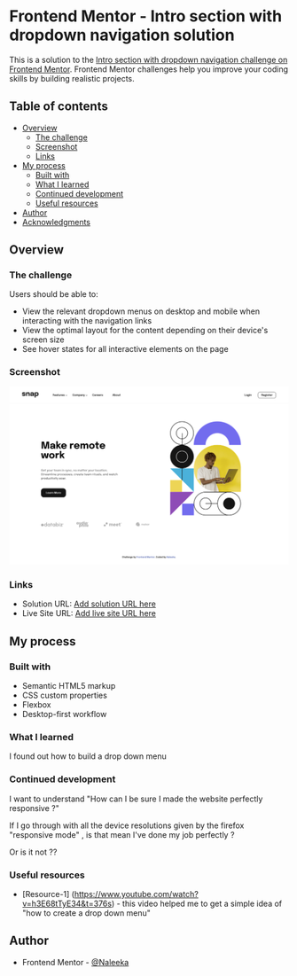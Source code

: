 # Frontend Mentor - Intro section with dropdown navigation solution

This is a solution to the [Intro section with dropdown navigation challenge on Frontend Mentor](https://www.frontendmentor.io/challenges/intro-section-with-dropdown-navigation-ryaPetHE5). Frontend Mentor challenges help you improve your coding skills by building realistic projects.

## Table of contents

- [Overview](#overview)
  - [The challenge](#the-challenge)
  - [Screenshot](#screenshot)
  - [Links](#links)
- [My process](#my-process)
  - [Built with](#built-with)
  - [What I learned](#what-i-learned)
  - [Continued development](#continued-development)
  - [Useful resources](#useful-resources)
- [Author](#author)
- [Acknowledgments](#acknowledgments)

## Overview

### The challenge

Users should be able to:

- View the relevant dropdown menus on desktop and mobile when interacting with the navigation links
- View the optimal layout for the content depending on their device's screen size
- See hover states for all interactive elements on the page

### Screenshot

![](./screenshot.jpg)

### Links

- Solution URL: [Add solution URL here](https://github.com/Naleeka/naleeka.github.io/tree/main/snap)
- Live Site URL: [Add live site URL here](https://naleeka.github.io/easybank/)

## My process

### Built with

- Semantic HTML5 markup
- CSS custom properties
- Flexbox
- Desktop-first workflow

### What I learned

I found out how to build a drop down menu

### Continued development

I want to understand "How can I be sure I made the website perfectly responsive ?"

If I go through with all the device resolutions given by the firefox "responsive mode" , is that mean I've done my job perfectly ?

Or is it not ??

### Useful resources

- [Resource-1] (https://www.youtube.com/watch?v=h3E68tTyE34&t=376s) - this video helped me to get a simple idea of "how to create a drop down menu"

## Author

<!-- - Website - [Naleeka](https://www.your-site.com) -->

- Frontend Mentor - [@Naleeka](https://www.frontendmentor.io/profile/Naleeka)
<!-- - Twitter - [@yourusername](https://www.twitter.com/yourusername) -->
